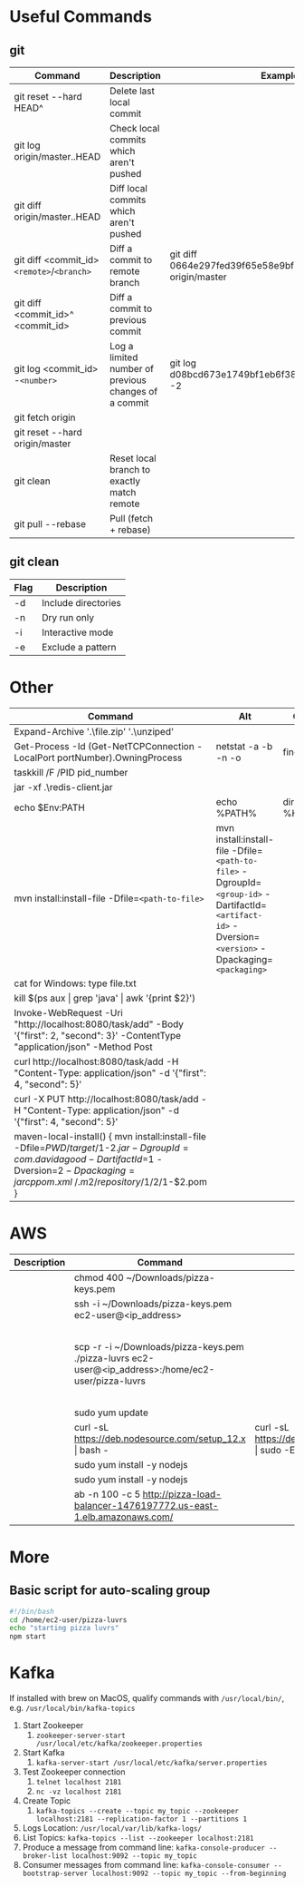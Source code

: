 # Useful Commands

## git

| Command                                    | Description                                          | Example                                                         | Source                                                                                                           |
| ------------------------------------------ | ---------------------------------------------------- | --------------------------------------------------------------- | ---------------------------------------------------------------------------------------------------------------- |
| git reset --hard HEAD^                     | Delete last local commit                             |                                                                 | https://sethrobertson.github.io/GitFixUm/fixup.html#remove_last                                                  |
| git log origin/master..HEAD                | Check local commits which aren't pushed              |                                                                 | https://stackoverflow.com/questions/2016901/viewing-unpushed-git-commits                                         |
| git diff origin/master..HEAD               | Diff local commits which aren't pushed               |                                                                 |                                                                                                                  |
| git diff <commit_id> `<remote>`/`<branch>` | Diff a commit to remote branch                       | git diff 0664e297fed39f65e58e9bfb2801377d21f9157a origin/master |                                                                                                                  |
| git diff <commit_id>^ <commit_id>          | Diff a commit to previous commit                     |                                                                 | https://stackoverflow.com/questions/17563726/how-to-see-the-changes-in-a-commit                                  |
| git log <commit_id> -`<number>`            | Log a limited number of previous changes of a commit | git log d08bcd673e1749bf1eb6f38f32684a712b7444fe -2             | https://git-scm.com/docs/git-log                                                                                 |
| git fetch origin                           |                                                      |                                                                 |
| git reset --hard origin/master             |                                                      |                                                                 |
| git clean                                  | Reset local branch to exactly match remote           |                                                                 | https://stackoverflow.com/questions/1628088/reset-local-repository-branch-to-be-just-like-remote-repository-head |
| git pull --rebase                          | Pull (fetch + rebase)                                |                                                                 |

## git clean
| Flag         | Description         |
| ------------ | ------------------- |
| -d           | Include directories |
| -n           | Dry run only        |
| -i           | Interactive mode    |
| -e <pattern> | Exclude a pattern   |

# Other

| Command                                                                                                                                                                                            | Alt                                                                                                                                                  | Comments       |
| -------------------------------------------------------------------------------------------------------------------------------------------------------------------------------------------------- | ---------------------------------------------------------------------------------------------------------------------------------------------------- | -------------- |
| Expand-Archive '.\file.zip' '.\unziped\'                                                                                                                                                           |
| Get-Process -Id (Get-NetTCPConnection -LocalPort portNumber).OwningProcess                                                                                                                         | netstat -a -b -n -o                                                                                                                                  | find "redis"   | Needs refinement |
| taskkill /F /PID pid_number                                                                                                                                                                        |
| jar -xf .\redis-client.jar                                                                                                                                                                         |
| echo $Env:PATH                                                                                                                                                                                     | echo %PATH%                                                                                                                                          | dir %HOMEPATH% |
| mvn install:install-file -Dfile=`<path-to-file>`                                                                                                                                                   | mvn install:install-file -Dfile=`<path-to-file>` -DgroupId=`<group-id>` -DartifactId=`<artifact-id>` -Dversion=`<version>` -Dpackaging=`<packaging>` |
| cat for Windows: type file.txt                                                                                                                                                                     |
| kill $(ps aux &#124; grep 'java' &#124; awk '{print $2}')                                                                                                                                          |                                                                                                                                                      |
| Invoke-WebRequest -Uri "http://localhost:8080/task/add" -Body '{"first": 2, "second": 3}' -ContentType "application/json" -Method Post                                                             |
| curl http://localhost:8080/task/add -H "Content-Type: application/json" -d '{"first": 4, "second": 5}'                                                                                             |
| curl -X PUT http://localhost:8080/task/add -H "Content-Type: application/json" -d '{"first": 4, "second": 5}'                                                                                      |
| maven-local-install() { mvn install:install-file -Dfile=$PWD/target/$1-$2.jar -DgroupId=com.davidagood -DartifactId=$1 -Dversion=$2 -Dpackaging=jar  cp pom.xml ~/.m2/repository/$1/$2/$1-$2.pom } |


# AWS

|Description|Command|Alt|Refernece|Commments|
|-----------|-------|---|---------|---------|
||chmod 400 ~/Downloads/pizza-keys.pem||||
||ssh -i ~/Downloads/pizza-keys.pem ec2-user@<ip_address>||||
||scp -r -i ~/Downloads/pizza-keys.pem ./pizza-luvrs ec2-user@<ip_address>:/home/ec2-user/pizza-luvrs|||Remove destination folder name to overwrite existing contents at that location|
||sudo yum update||||
||curl -sL https://deb.nodesource.com/setup_12.x &#124; bash -|curl -sL https://deb.nodesource.com/setup_12.x &#124; sudo -E bash -|||
||sudo yum install -y nodejs||||
||sudo yum install -y nodejs||||
||ab -n 100 -c 5 http://pizza-load-balancer-1476197772.us-east-1.elb.amazonaws.com/||||


# More

## Basic script for auto-scaling group

```bash
#!/bin/bash
cd /home/ec2-user/pizza-luvrs
echo "starting pizza luvrs"
npm start
```


# Kafka

If installed with brew on MacOS, qualify commands with `/usr/local/bin/`, e.g. `/usr/local/bin/kafka-topics`

1. Start Zookeeper
    1. `zookeeper-server-start /usr/local/etc/kafka/zookeeper.properties`
1. Start Kafka
    1. `kafka-server-start /usr/local/etc/kafka/server.properties`
1. Test Zookeeper connection
    1. `telnet localhost 2181`
    1. `nc -vz localhost 2181`
1. Create Topic
    1. `kafka-topics --create --topic my_topic --zookeeper localhost:2181 --replication-factor 1 --partitions 1`
1. Logs Location: `/usr/local/var/lib/kafka-logs/`
1. List Topics: `kafka-topics --list --zookeeper localhost:2181`
1. Produce a message from command line: `kafka-console-producer --broker-list localhost:9092 --topic my_topic`
1. Consumer messages from command line: `kafka-console-consumer --bootstrap-server localhost:9092 --topic my_topic --from-beginning`
